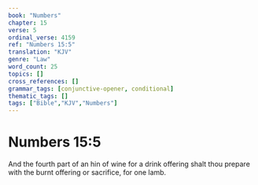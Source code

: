```yaml
---
book: "Numbers"
chapter: 15
verse: 5
ordinal_verse: 4159
ref: "Numbers 15:5"
translation: "KJV"
genre: "Law"
word_count: 25
topics: []
cross_references: []
grammar_tags: [conjunctive-opener, conditional]
thematic_tags: []
tags: ["Bible","KJV","Numbers"]
---
```


# Numbers 15:5

And the fourth part of an hin of wine for a drink offering shalt thou prepare with the burnt offering or sacrifice, for one lamb.
